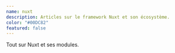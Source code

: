 ```yaml
---
name: nuxt
description: Articles sur le framework Nuxt et son écosystème.
color: "#00DC82"
featured: false
---
```


Tout sur Nuxt et ses modules.
